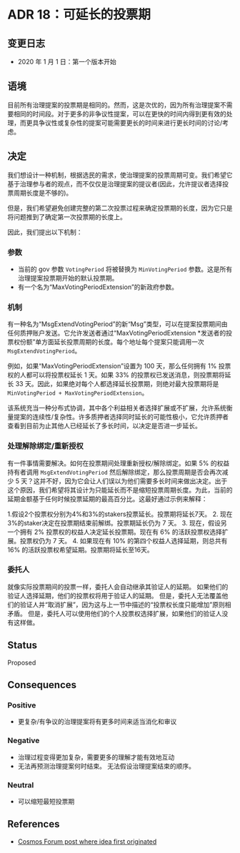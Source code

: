 # ADR 18：可延长的投票期

## 变更日志

- 2020 年 1 月 1 日：第一个版本开始

## 语境

目前所有治理提案的投票期是相同的。然而，这是次优的，因为所有治理提案不需要相同的时间段。对于更多的非争议性提案，可以在更快的时间内得到更有效的处理，而更具争议性或复杂性的提案可能需要更长的时间来进行更长时间的讨论/考虑。

## 决定

我们想设计一种机制，根据选民的需求，使治理提案的投票周期可变。我们希望它基于治理参与者的观点，而不仅仅是治理提案的提议者(因此，允许提议者选择投票周期长度是不够的)。

但是，我们希望避免创建完整的第二次投票过程来确定投票期的长度，因为它只是将问题推到了确定第一次投票期的长度上。

因此，我们提出以下机制：

### 参数

- 当前的 gov 参数 `VotingPeriod` 将被替换为 `MinVotingPeriod` 参数。这是所有治理提案投票期开始的默认投票期。
- 有一个名为“MaxVotingPeriodExtension”的新政府参数。

### 机制

有一种名为“MsgExtendVotingPeriod”的新“Msg”类型，可以在提案投票期间由任何质押账户发送。它允许发送者通过“MaxVotingPeriodExtension *发送者的投票权份额”单方面延长投票周期的长度。每个地址每个提案只能调用一次 `MsgExtendVotingPeriod`。

例如，如果“MaxVotingPeriodExtension”设置为 100 天，那么任何拥有 1% 投票权的人都可以将投票权延长 1 天。如果 33% 的投票权已发送消息，则投票期将延长 33 天。因此，如果绝对每个人都选择延长投票期，则绝对最大投票期将是`MinVotingPeriod + MaxVotingPeriodExtension`。

该系统充当一种分布式协调，其中各个利益相关者选择扩展或不扩展，允许系统衡量提案的连续性/复杂性。许多质押者选择同时延长的可能性极小，它允许质押者查看到目前为止其他人已经延长了多长时间，以决定是否进一步延长。

### 处理解除绑定/重新授权

有一件事情需要解决。如何在投票期间处理重新授权/解除绑定。如果 5% 的权益持有者调用 `MsgExtendVotingPeriod` 然后解除绑定，那么投票周期是否会再次减少 5 天？这并不好，因为它会让人们误以为他们需要多长时间来做出决定。出于这个原因，我们希望将其设计为只能延长而不是缩短投票周期长度。为此，当前的延期金额基于任何时候投票延期的最高百分比。这最好通过示例来解释：

1.假设2个投票权分别为4%和3%的stakers投票延长。投票期将延长7天。
2. 现在3%的staker决定在投票期结束前解绑。投票期延长仍为 7 天。
3. 现在，假设另一个拥有 2% 投票权的权益人决定延长投票期。现在有 6% 的活跃投票权选择扩展。投票权仍为 7 天。
4. 如果现在有 10% 的第四个权益人选择延期，则总共有 16% 的活跃投票权希望延期。投票期将延长至16天。 

### 委托人

就像实际投票期间的投票一样，委托人会自动继承其验证人的延期。 如果他们的验证人选择延期，他们的投票权将用于验证人的延期。 但是，委托人无法覆盖他们的验证人并“取消扩展”，因为这与上一节中描述的“投票权长度只能增加”原则相矛盾。 但是，委托人可以使用他们的个人投票权选择扩展，如果他们的验证人没有这样做。 

## Status

Proposed

## Consequences

### Positive

- 更复杂/有争议的治理提案将有更多时间来适当消化和审议 

### Negative

- 治理过程变得更加复杂，需要更多的理解才能有效地互动
- 无法再预测治理提案何时结束。 无法假设治理提案结束的顺序。

### Neutral

- 可以缩短最短投票期 

## References

- [Cosmos Forum post where idea first originated](https://forum.cosmos.network/t/proposal-draft-reduce-governance-voting-period-to-7-days/3032/9)
